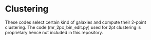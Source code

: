 Clustering
==========

These codes select certain kind of galaxies and compute their 2-point clustering. The code (mr_2pc_bin_edit.py) used for 2pt clustering is proprietary hence not included in this repository.
